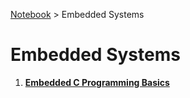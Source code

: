 <a href="../">Notebook</a> > Embedded Systems

# Embedded Systems



1. **<a href="./embedded-c-programming-basics">Embedded C Programming Basics</a>**

